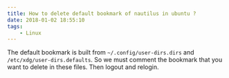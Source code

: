 ```yaml
---
title: How to delete default bookmark of nautilus in ubuntu ?
date: 2018-01-02 18:55:10
tags:
    - Linux
---
```


The default bookmark is built from `~/.config/user-dirs.dirs` and `/etc/xdg/user-dirs.defaults`. So we must comment the bookmark that you want to delete in these files. Then logout and relogin.
